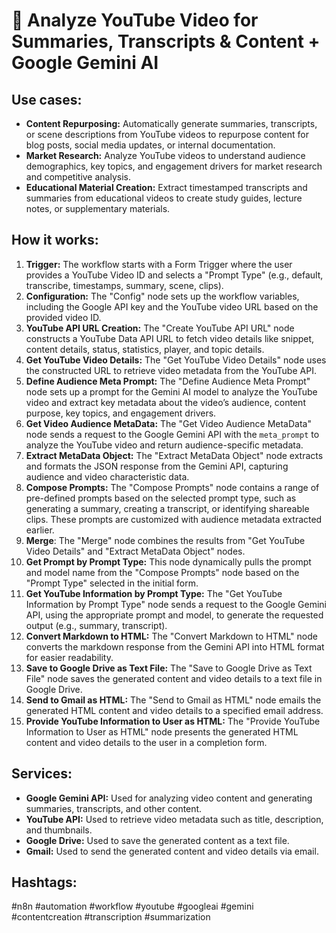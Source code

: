 # 🎥 Analyze YouTube Video for Summaries, Transcripts & Content + Google Gemini AI

## Use cases:

- **Content Repurposing:** Automatically generate summaries, transcripts, or scene descriptions from YouTube videos to repurpose content for blog posts, social media updates, or internal documentation.
- **Market Research:** Analyze YouTube videos to understand audience demographics, key topics, and engagement drivers for market research and competitive analysis.
- **Educational Material Creation:** Extract timestamped transcripts and summaries from educational videos to create study guides, lecture notes, or supplementary materials.

## How it works:

1.  **Trigger:** The workflow starts with a Form Trigger where the user provides a YouTube Video ID and selects a "Prompt Type" (e.g., default, transcribe, timestamps, summary, scene, clips).
2.  **Configuration:** The "Config" node sets up the workflow variables, including the Google API key and the YouTube video URL based on the provided video ID.
3.  **YouTube API URL Creation:** The "Create YouTube API URL" node constructs a YouTube Data API URL to fetch video details like snippet, content details, status, statistics, player, and topic details.
4.  **Get YouTube Video Details:** The "Get YouTube Video Details" node uses the constructed URL to retrieve video metadata from the YouTube API.
5.  **Define Audience Meta Prompt:** The "Define Audience Meta Prompt" node sets up a prompt for the Gemini AI model to analyze the YouTube video and extract key metadata about the video’s audience, content purpose, key topics, and engagement drivers.
6.  **Get Video Audience MetaData:** The "Get Video Audience MetaData" node sends a request to the Google Gemini API with the `meta_prompt` to analyze the YouTube video and return audience-specific metadata.
7.  **Extract MetaData Object:** The "Extract MetaData Object" node extracts and formats the JSON response from the Gemini API, capturing audience and video characteristic data.
8.  **Compose Prompts:** The "Compose Prompts" node contains a range of pre-defined prompts based on the selected prompt type, such as generating a summary, creating a transcript, or identifying shareable clips. These prompts are customized with audience metadata extracted earlier.
9. **Merge**: The "Merge" node combines the results from  "Get YouTube Video Details" and "Extract MetaData Object" nodes.
10. **Get Prompt by Prompt Type:** This node dynamically pulls the prompt and model name from the "Compose Prompts" node based on the "Prompt Type" selected in the initial form.
11. **Get YouTube Information by Prompt Type:** The "Get YouTube Information by Prompt Type" node sends a request to the Google Gemini API, using the appropriate prompt and model, to generate the requested output (e.g., summary, transcript).
12. **Convert Markdown to HTML:** The "Convert Markdown to HTML" node converts the markdown response from the Gemini API into HTML format for easier readability.
13. **Save to Google Drive as Text File:** The "Save to Google Drive as Text File" node saves the generated content and video details to a text file in Google Drive.
14. **Send to Gmail as HTML:** The "Send to Gmail as HTML" node emails the generated HTML content and video details to a specified email address.
15. **Provide YouTube Information to User as HTML:** The "Provide YouTube Information to User as HTML" node presents the generated HTML content and video details to the user in a completion form.

## Services:

-   **Google Gemini API:** Used for analyzing video content and generating summaries, transcripts, and other content.
-   **YouTube API:** Used to retrieve video metadata such as title, description, and thumbnails.
-   **Google Drive:** Used to save the generated content as a text file.
-   **Gmail:** Used to send the generated content and video details via email.

## Hashtags:

#n8n #automation #workflow #youtube #googleai #gemini #contentcreation #transcription #summarization
